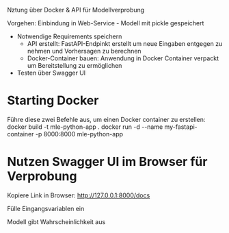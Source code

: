 Nztung über Docker & API für Modellverprobung

Vorgehen: 
Einbindung in Web-Service 
	- Modell mit pickle gespeichert
  - Notwendige Requirements speichern
	- API erstellt: FastAPI-Endpinkt erstellt um neue Eingaben entgegen zu nehmen und Vorhersagen zu berechnen
	- Docker-Container bauen: Anwendung in Docker Container verpackt um Bereitstellung zu ermöglichen 
  - Testen über Swagger UI


# Starting Docker

Führe diese zwei Befehle aus, um einen Docker container zu erstellen:
docker build -t mle-python-app .
docker run -d --name my-fastapi-container -p 8000:8000 mle-python-app

# Nutzen Swagger UI im Browser für Verprobung

Kopiere Link in Browser: http://127.0.0.1:8000/docs 

Fülle Eingangsvariablen ein

Modell gibt Wahrscheinlichkeit aus

